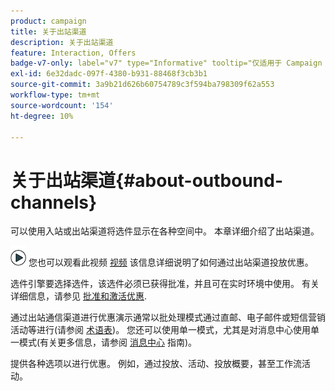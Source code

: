 ```yaml
---
product: campaign
title: 关于出站渠道
description: 关于出站渠道
feature: Interaction, Offers
badge-v7-only: label="v7" type="Informative" tooltip="仅适用于 Campaign Classic v7"
exl-id: 6e32dadc-097f-4380-b931-88468f3cb3b1
source-git-commit: 3a9b21d626b60754789c3f594ba798309f62a553
workflow-type: tm+mt
source-wordcount: '154'
ht-degree: 10%

---
```


# 关于出站渠道{#about-outbound-channels}



可以使用入站或出站渠道将选件显示在各种空间中。 本章详细介绍了出站渠道。

![](assets/do-not-localize/how-to-video.png) 您也可以观看此视频 [视频](https://helpx.adobe.com/campaign/classic/how-to/deliver-an-offer-on-outbound-channel-in-acv6.html?playlist=/ccx/v1/collection/product/campaign/classic/segment/digital-marketers/explevel/intermediate/applaunch/get-started/collection.ccx.js&amp;ref=helpx.adobe.com) 该信息详细说明了如何通过出站渠道投放优惠。

选件引擎要选择选件，该选件必须已获得批准，并且可在实时环境中使用。 有关详细信息，请参见 [批准和激活优惠](../../interaction/using/approving-and-activating-an-offer.md).

通过出站通信渠道进行优惠演示通常以批处理模式通过直邮、电子邮件或短信营销活动等进行(请参阅 [术语表](../../interaction/using/i-glossary.md))。 您还可以使用单一模式，尤其是对消息中心使用单一模式(有关更多信息，请参阅 [消息中心](../../message-center/using/about-transactional-messaging.md) 指南)。

提供各种选项以进行优惠。 例如，通过投放、活动、投放概要，甚至工作流活动。

